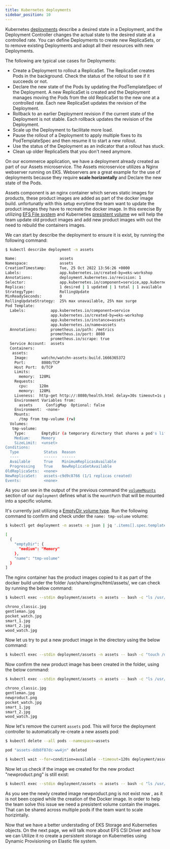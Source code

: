 ```yaml
---
title: Kubernetes deployments
sidebar_position: 10
---
```


Kubernetes  [deployments](https://kubernetes.io/docs/concepts/workloads/controllers/deployment/) describe a desired state in a Deployment, and the Deployment Controller changes the actual state to the desired state at a controlled rate. You can define Deployments to create new ReplicaSets, or to remove existing Deployments and adopt all their resources with new Deployments.

The following are typical use cases for Deployments:

* Create a Deployment to rollout a ReplicaSet. The ReplicaSet creates Pods in the background. Check the status of the rollout to see if it succeeds or not.
* Declare the new state of the Pods by updating the PodTemplateSpec of the Deployment. A new ReplicaSet is created and the Deployment manages moving the Pods from the old ReplicaSet to the new one at a controlled rate. Each new ReplicaSet updates the revision of the Deployment.
* Rollback to an earlier Deployment revision if the current state of the Deployment is not stable. Each rollback updates the revision of the Deployment.
* Scale up the Deployment to facilitate more load.
* Pause the rollout of a Deployment to apply multiple fixes to its PodTemplateSpec and then resume it to start a new rollout.
* Use the status of the Deployment as an indicator that a rollout has stuck.
* Clean up older ReplicaSets that you don't need anymore.

On our ecommerce application, we have a deployment already created as part of our Assets microservice. The Assets microservice utilizes a Nginx webserver running on EKS. Webservers are a great example for the use of deployments because they require **scale horizontally** and Declare the new state of the Pods. 

Assets component is an nginx container which serves static images for products, these product images are added as part of the docker image build. unfortunatly with this setup evrytime the team want to update the product images they have to recreate the docker image. In this exrecise By utilizing [EFS File system](https://docs.aws.amazon.com/efs/latest/ug/whatisefs.html) and Kuberneties [presistent volume](https://kubernetes.io/docs/concepts/storage/persistent-volumes/) we will help the team update old product images and add new product images with out the need to rebuild the containers images.

We can start by describe the deployment to ensure it is exist, by running the following command:

```bash
$ kubectl describe deployment -n assets

Name:                   assets
Namespace:              assets
CreationTimestamp:      Tue, 25 Oct 2022 13:56:26 +0000
Labels:                 app.kubernetes.io/created-by=eks-workshop
Annotations:            deployment.kubernetes.io/revision: 1
Selector:               app.kubernetes.io/component=service,app.kubernetes.io/instance=assets,app.kubernetes.io/name=assets
Replicas:               1 desired | 1 updated | 1 total | 1 available | 0 unavailable
StrategyType:           RollingUpdate
MinReadySeconds:        0
RollingUpdateStrategy:  25% max unavailable, 25% max surge
Pod Template:
  Labels:           app.kubernetes.io/component=service
                    app.kubernetes.io/created-by=eks-workshop
                    app.kubernetes.io/instance=assets
                    app.kubernetes.io/name=assets
  Annotations:      prometheus.io/path: /metrics
                    prometheus.io/port: 8080
                    prometheus.io/scrape: true
  Service Account:  assets
  Containers:
   assets:
    Image:      watchn/watchn-assets:build.1666365372
    Port:       8080/TCP
    Host Port:  0/TCP
    Limits:
      memory:  128Mi
    Requests:
      cpu:     128m
      memory:  128Mi
    Liveness:  http-get http://:8080/health.html delay=30s timeout=1s period=3s #success=1 #failure=3
    Environment Variables from:
      assets      ConfigMap  Optional: false
    Environment:  <none>
    Mounts:
      /tmp from tmp-volume (rw)
  Volumes:
   tmp-volume:
    Type:       EmptyDir (a temporary directory that shares a pod's lifetime)
    Medium:     Memory
    SizeLimit:  <unset>
Conditions:
  Type           Status  Reason
  ----           ------  ------
  Available      True    MinimumReplicasAvailable
  Progressing    True    NewReplicaSetAvailable
OldReplicaSets:  <none>
NewReplicaSet:   assets-c9d9c8766 (1/1 replicas created)
Events:          <none>
```

As you can see in the output of the previous command the [`volumeMounts`](https://kubernetes.io/docs/concepts/storage/volumes/#emptydir-configuration-example) section of our `deployment` defines what is the `mountPath` that will be mounted into a specific volume.

It's currently just utilizing a [EmptyDir volume type](https://kubernetes.io/docs/concepts/storage/volumes/#emptydir). Run the following command to confirm and check under the `name: tmp-volume` volume:

```bash
$ kubectl get deployment -n assets -o json | jq '.items[].spec.template.spec.volumes'

[
  {
    "emptyDir": {
      "medium": "Memory"
    },
    "name": "tmp-volume"
  }
]
```

The nginx container has the product images copied to it as part of the docker build under the folder /usr/share/nginx/html/assets/, we can check by running the below command:

```bash
$ kubectl exec --stdin deployment/assets -n assets -- bash -c "ls /usr/share/nginx/html/assets/" 

chrono_classic.jpg
gentleman.jpg
pocket_watch.jpg
smart_1.jpg
smart_2.jpg
wood_watch.jpg
```

Now let us try to put a new product image in the directory using the below command:

```bash
$ kubectl exec --stdin deployment/assets -n assets -- bash -c "touch /usr/share/nginx/html/assets/newproduct.png" 

```
Now confirm the new product image has been created in the folder, using the below command:

```bash
$ kubectl exec --stdin deployment/assets -n assets -- bash -c "ls /usr/share/nginx/html/assets/" 

chrono_classic.jpg
gentleman.jpg
newproduct.png
pocket_watch.jpg
smart_1.jpg
smart_2.jpg
wood_watch.jpg
```
Now let's remove the current `assets` pod. This will force the deployment controller to automatically re-create a new assets pod:

```bash
$ kubectl delete --all pods --namespace=assets

pod "assets-ddb8f87dc-ww4jn" deleted

$ kubectl wait --for=condition=available --timeout=120s deployment/assets -n assets
```
Now let us check if the image we created for the new product "newproduct.png" is still exist:

```bash
$ kubectl exec --stdin deployment/assets -n assets -- bash -c "ls /usr/share/nginx/html/assets/" 

```

As you see the newly created image newproduct.png is not exist now , as it is not been copied while the creation of the Docker image. In order to help the team solve this issue we need a presistent volume contain the images. That can be shared across multiple pods if the team want to scale horizintally.

Now that we have a better understading of EKS Storage and Kuberneties objects. On the next page, we will talk more about EFS CSI Driver and how we can Utilize it ro create a persistent storage on Kuberneties using Dynamic Provisioning on Elastic file system.

